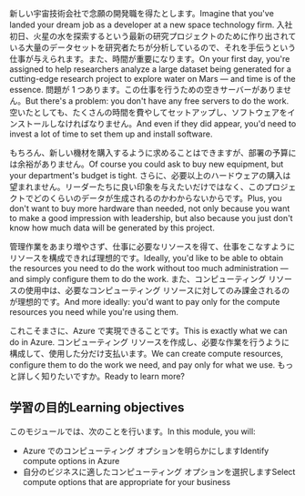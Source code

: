 <span data-ttu-id="050a1-101">新しい宇宙技術会社で念願の開発職を得たとします。</span><span class="sxs-lookup"><span data-stu-id="050a1-101">Imagine that you've landed your dream job as a developer at a new space technology firm.</span></span> <span data-ttu-id="050a1-102">入社初日、火星の水を探索するという最新の研究プロジェクトのために作り出されている大量のデータセットを研究者たちが分析しているので、それを手伝うという仕事が与えられます。また、時間が重要になります。</span><span class="sxs-lookup"><span data-stu-id="050a1-102">On your first day, you're assigned to help researchers analyze a large dataset being generated for a cutting-edge research project to explore water on Mars &mdash; and time is of the essence.</span></span> <span data-ttu-id="050a1-103">問題が 1 つあります。この仕事を行うための空きサーバーがありません。</span><span class="sxs-lookup"><span data-stu-id="050a1-103">But there's a problem: you don't have any free servers to do the work.</span></span> <span data-ttu-id="050a1-104">空いたとしても、たくさんの時間を費やしてセットアップし、ソフトウェアをインストールしなければなりません。</span><span class="sxs-lookup"><span data-stu-id="050a1-104">And even if they did appear, you'd need to invest a lot of time to set them up and install software.</span></span>

<span data-ttu-id="050a1-105">もちろん、新しい機材を購入するように求めることはできますが、部署の予算には余裕がありません。</span><span class="sxs-lookup"><span data-stu-id="050a1-105">Of course you could ask to buy new equipment, but your department's budget is tight.</span></span> <span data-ttu-id="050a1-106">さらに、必要以上のハードウェアの購入は望まれません。リーダーたちに良い印象を与えたいだけではなく、このプロジェクトでどのくらいのデータが生成されるのかわからないからです。</span><span class="sxs-lookup"><span data-stu-id="050a1-106">Plus, you don't want to buy more hardware than needed, not only because you want to make a good impression with leadership, but also because you just don't know how much data will be generated by this project.</span></span>

<span data-ttu-id="050a1-107">管理作業をあまり増やさず、仕事に必要なリソースを得て、仕事をこなすようにリソースを構成できれば理想的です。</span><span class="sxs-lookup"><span data-stu-id="050a1-107">Ideally, you'd like to be able to obtain the resources you need to do the work without too much administration &mdash; and simply configure them to do the work.</span></span> <span data-ttu-id="050a1-108">また、コンピューティング リソースの使用中は、必要なコンピューティング リソースに対してのみ課金されるのが理想的です。</span><span class="sxs-lookup"><span data-stu-id="050a1-108">And more ideally: you'd want to pay only for the compute resources you need while you're using them.</span></span>

<span data-ttu-id="050a1-109">これこそまさに、Azure で実現できることです。</span><span class="sxs-lookup"><span data-stu-id="050a1-109">This is exactly what we can do in Azure.</span></span> <span data-ttu-id="050a1-110">コンピューティング リソースを作成し、必要な作業を行うように構成して、使用した分だけ支払います。</span><span class="sxs-lookup"><span data-stu-id="050a1-110">We can create compute resources, configure them to do the work we need, and pay only for what we use.</span></span> <span data-ttu-id="050a1-111">もっと詳しく知りたいですか。</span><span class="sxs-lookup"><span data-stu-id="050a1-111">Ready to learn more?</span></span>

## <a name="learning-objectives"></a><span data-ttu-id="050a1-112">学習の目的</span><span class="sxs-lookup"><span data-stu-id="050a1-112">Learning objectives</span></span>

<span data-ttu-id="050a1-113">このモジュールでは、次のことを行います。</span><span class="sxs-lookup"><span data-stu-id="050a1-113">In this module, you will:</span></span>

- <span data-ttu-id="050a1-114">Azure でのコンピューティング オプションを明らかにします</span><span class="sxs-lookup"><span data-stu-id="050a1-114">Identify compute options in Azure</span></span>
- <span data-ttu-id="050a1-115">自分のビジネスに適したコンピューティング オプションを選択します</span><span class="sxs-lookup"><span data-stu-id="050a1-115">Select compute options that are appropriate for your business</span></span>
